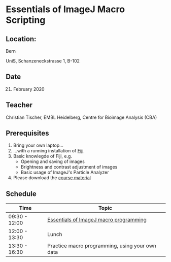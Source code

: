 # Essentials of ImageJ Macro Scripting

## Location:

Bern

UniS, Schanzeneckstrasse 1, B-102

## Date

21. February 2020

## Teacher

Christian Tischer, EMBL Heidelberg, Centre for Bioimage Analysis (CBA)

## Prerequisites

1. Bring your own laptop...
2. ...with a running installation of [Fiji](https://imagej.net/Fiji/Downloads) 
3. Basic knowlegde of Fiji, e.g.
	- Opening and saving of images
	- Brightness and contrast adjustment of images
	- Basic usage of ImageJ's Particle Analyzer
4. Please download the [course material](https://github.com/tischi/imagej-courses/archive/master.zip)
	
## Schedule

| Time | Topic |
|-----|-----|
| 09:30 - 12:00 | [Essentials of ImageJ macro programming](https://github.com/tischi/imagej-courses/blob/master/practicals/macro-recording.md) |
| 12:00 - 13:30 | Lunch |
| 13:30 - 16:30 | Practice macro programming, using your own data |
